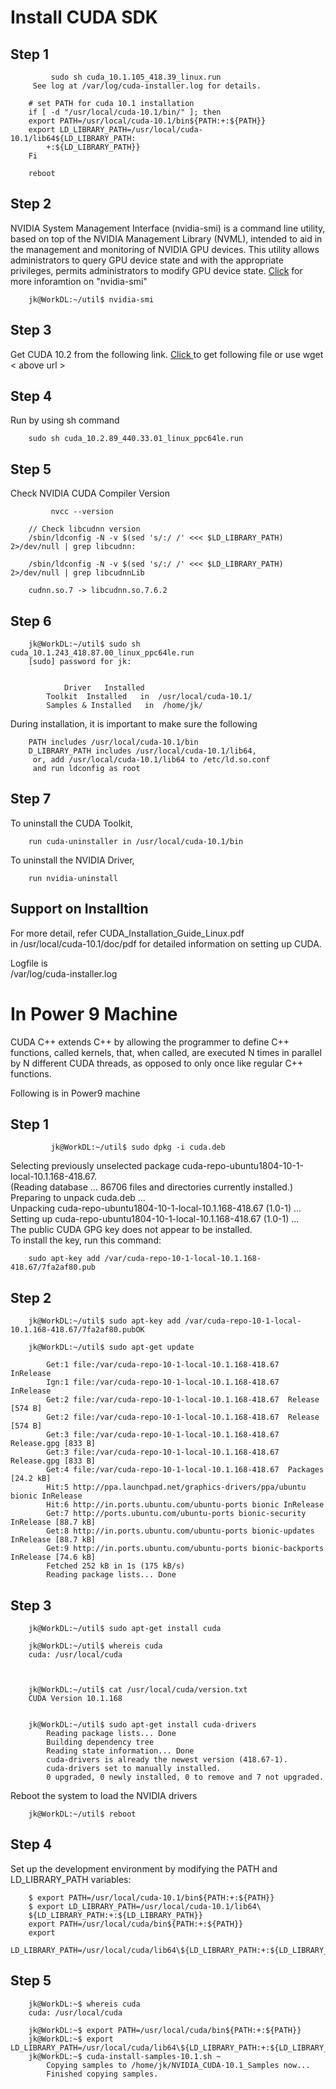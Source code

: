 
# Install CUDA SDK 

## Step 1
       		 sudo sh cuda_10.1.105_418.39_linux.run
		 See log at /var/log/cuda-installer.log for details.
	
		# set PATH for cuda 10.1 installation
		if [ -d "/usr/local/cuda-10.1/bin/" ]; then
		export PATH=/usr/local/cuda-10.1/bin${PATH:+:${PATH}}
		export LD_LIBRARY_PATH=/usr/local/cuda-10.1/lib64${LD_LIBRARY_PATH:
			+:${LD_LIBRARY_PATH}}
		Fi
	
		reboot
  
 ## Step 2
 
NVIDIA System Management Interface (nvidia-smi) is a command line utility, based on top of 
the NVIDIA Management Library (NVML), intended to aid in the management and monitoring 
of NVIDIA GPU devices.  This utility allows administrators to query GPU device state and 
with the appropriate privileges, permits administrators to modify GPU device state.
[Click]( https://developer.nvidia.com/nvidia-system-management-interface ) for more 
inforamtion on "nvidia-smi"

  		jk@WorkDL:~/util$ nvidia-smi 

 ## Step 3
 
Get CUDA 10.2 from the following link.
[ Click ](http://developer.download.nvidia.com/compute/cuda/10.2/Prod/local_installers/cuda_10.2.89_440.33.01_linux_ppc64le.run  ) to 
get following file or  use   wget < above url > 


 ## Step 4
 
Run by using sh command

		sudo sh cuda_10.2.89_440.33.01_linux_ppc64le.run
  
  ## Step 5
  
  Check NVIDIA CUDA Compiler  Version
  
        	 nvcc --version	
	
		// Check libcudnn version
		/sbin/ldconfig -N -v $(sed 's/:/ /' <<< $LD_LIBRARY_PATH) 2>/dev/null | grep libcudnn:
	
		/sbin/ldconfig -N -v $(sed 's/:/ /' <<< $LD_LIBRARY_PATH) 2>/dev/null | grep libcudnnLib
	
		cudnn.so.7 -> libcudnn.so.7.6.2

## Step 6

  		jk@WorkDL:~/util$ sudo sh cuda_10.1.243_418.87.00_linux_ppc64le.run
		[sudo] password for jk:
  	
  
  	       		Driver   Installed    
			Toolkit  Installed   in  /usr/local/cuda-10.1/ 
			Samples & Installed   in  /home/jk/ 
    
    
During installation, it is important to  make sure  the following

		PATH includes /usr/local/cuda-10.1/bin  
		D_LIBRARY_PATH includes /usr/local/cuda-10.1/lib64,
		 or, add /usr/local/cuda-10.1/lib64 to /etc/ld.so.conf 
		 and run ldconfig as root 

  ## Step 7 
  
   To uninstall the CUDA Toolkit, 
   
		run cuda-uninstaller in /usr/local/cuda-10.1/bin 

To uninstall the NVIDIA Driver, 

		run nvidia-uninstall 

## Support on Installtion
For more detail, refer CUDA_Installation_Guide_Linux.pdf  
in  /usr/local/cuda-10.1/doc/pdf  for detailed information on setting up CUDA.

Logfile is  
		/var/log/cuda-installer.log 


# In Power 9 Machine

CUDA C++ extends C++ by allowing the programmer to define C++ functions, called kernels, that,
when called, are executed N times in parallel by N different CUDA threads,
as opposed to only once like regular C++ functions. 

Following is in  Power9  machine

 ## Step 1
 
       		 jk@WorkDL:~/util$ sudo dpkg -i cuda.deb
		 
Selecting previously unselected package cuda-repo-ubuntu1804-10-1-local-10.1.168-418.67. <br>
(Reading database ... 86706 files and directories currently installed.)  <br>
Preparing to unpack cuda.deb ...  <br>
Unpacking cuda-repo-ubuntu1804-10-1-local-10.1.168-418.67 (1.0-1) ...  <br>
Setting up cuda-repo-ubuntu1804-10-1-local-10.1.168-418.67 (1.0-1) ...  <br>
The public CUDA GPG key does not appear to be installed.  <br>
To install the key, run this command:  <br>
	
		sudo apt-key add /var/cuda-repo-10-1-local-10.1.168-418.67/7fa2af80.pub	
  
  ## Step 2
    
  		jk@WorkDL:~/util$ sudo apt-key add /var/cuda-repo-10-1-local-10.1.168-418.67/7fa2af80.pubOK
	
		jk@WorkDL:~/util$ sudo apt-get update
	
			Get:1 file:/var/cuda-repo-10-1-local-10.1.168-418.67  InRelease
			Ign:1 file:/var/cuda-repo-10-1-local-10.1.168-418.67  InRelease
			Get:2 file:/var/cuda-repo-10-1-local-10.1.168-418.67  Release [574 B]
			Get:2 file:/var/cuda-repo-10-1-local-10.1.168-418.67  Release [574 B]
			Get:3 file:/var/cuda-repo-10-1-local-10.1.168-418.67  Release.gpg [833 B]
			Get:3 file:/var/cuda-repo-10-1-local-10.1.168-418.67  Release.gpg [833 B]
			Get:4 file:/var/cuda-repo-10-1-local-10.1.168-418.67  Packages [24.2 kB]
			Hit:5 http://ppa.launchpad.net/graphics-drivers/ppa/ubuntu bionic InRelease    
			Hit:6 http://in.ports.ubuntu.com/ubuntu-ports bionic InRelease                   	 
			Get:7 http://ports.ubuntu.com/ubuntu-ports bionic-security InRelease [88.7 kB]   	 
			Get:8 http://in.ports.ubuntu.com/ubuntu-ports bionic-updates InRelease [88.7 kB]   
			Get:9 http://in.ports.ubuntu.com/ubuntu-ports bionic-backports InRelease [74.6 kB]
			Fetched 252 kB in 1s (175 kB/s)    
			Reading package lists... Done
  
  ## Step 3
  
		jk@WorkDL:~/util$ sudo apt-get install cuda
			
		jk@WorkDL:~/util$ whereis cuda
		cuda: /usr/local/cuda
	
		
	
		jk@WorkDL:~/util$ cat /usr/local/cuda/version.txt
		CUDA Version 10.1.168
	
	
		jk@WorkDL:~/util$ sudo apt-get install cuda-drivers
			Reading package lists... Done
			Building dependency tree  	 
			Reading state information... Done
			cuda-drivers is already the newest version (418.67-1).
			cuda-drivers set to manually installed.
			0 upgraded, 0 newly installed, 0 to remove and 7 not upgraded.

Reboot the system to load the NVIDIA drivers
		
		jk@WorkDL:~/util$ reboot 

 ## Step 4
 
 Set up the development environment by modifying the PATH and LD_LIBRARY_PATH variables:
 
		$ export PATH=/usr/local/cuda-10.1/bin${PATH:+:${PATH}}
		$ export LD_LIBRARY_PATH=/usr/local/cuda-10.1/lib64\
		${LD_LIBRARY_PATH:+:${LD_LIBRARY_PATH}}
		export PATH=/usr/local/cuda/bin${PATH:+:${PATH}}
		export 
		LD_LIBRARY_PATH=/usr/local/cuda/lib64\${LD_LIBRARY_PATH:+:${LD_LIBRARY_PATH}}

## Step 5

  		jk@WorkDL:~$ whereis cuda
		cuda: /usr/local/cuda
	
		jk@WorkDL:~$ export PATH=/usr/local/cuda/bin${PATH:+:${PATH}}
		jk@WorkDL:~$ export LD_LIBRARY_PATH=/usr/local/cuda/lib64\${LD_LIBRARY_PATH:+:${LD_LIBRARY_PATH}}
		jk@WorkDL:~$ cuda-install-samples-10.1.sh ~
			Copying samples to /home/jk/NVIDIA_CUDA-10.1_Samples now...
			Finished copying samples.	
  
  
  
